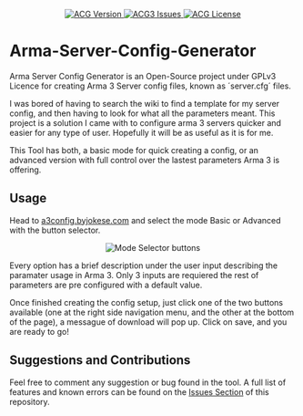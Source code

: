 <p align="center">
    <a href="https://github.com/byjokese/Arma-Server-Config-Generator/releases/latest">
        <img src="https://img.shields.io/badge/Version-0.9b-blue.svg?style=flat-square" alt="ACG Version">
    </a>
    <a href="https://github.com/byjokese/Arma-Server-Config-Generator/issues">
        <img src="https://img.shields.io/github/issues-raw/byjokese/Arma-Server-Config-Generator.svg?style=flat-square&label=Issues" alt="ACG3 Issues">
    </a>
    <a href="https://github.com/byjokese/Arma-Server-Config-Generator/blob/master/LICENCE">
        <img src="https://img.shields.io/badge/License-GPLv3-red.svg?style=flat-square" alt="ACG License">
    </a>
</p>

# Arma-Server-Config-Generator

Arma Server Config Generator is an Open-Source project under GPLv3 Licence for creating Arma 3 Server config files, known as ´server.cfg´ files.

I was bored of having to search the wiki to find a template for my server config, and then having to look for what all the parameters meant. This project is a solution I came with to configure arma 3 servers quicker and easier for any type of user. Hopefully it will be as useful as it is for me.

This Tool has both, a basic mode for quick creating a config, or an advanced version with full control over the lastest parameters Arma 3 is offering.

## Usage

Head to [a3config.byjokese.com](https://a3config.byjokese.com) and select the mode Basic or Advanced with the button selector.

<div style="text-align:center;">
<img src="https://i.imgur.com/pJfh01S.jpg" alt="Mode Selector buttons">
</div>

Every option has a brief description under the user input describing the paramater usage in Arma 3. Only 3 inputs are requiered the rest of parameters are pre configured with a default value.

Once finished creating the config setup, just click one of the two buttons available (one at the right side navigation menu, and the other at the bottom of the page), a messague of download will pop up. Click on save, and you are ready to go!

## Suggestions and Contributions

Feel free to comment any suggestion or bug found in the tool. A full list of features and known errors can be found on the [Issues Section](https://github.com/byjokese/Arma-Server-Config-Generator/issues) of this repository.



